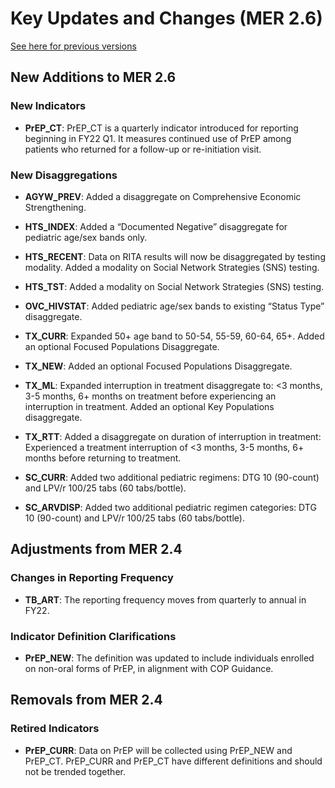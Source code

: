 # Key Updates and Changes (MER 2.6)
[See here for previous versions](https://github.com/OpenConceptLab/msp_metadata/wiki/Full-List---MER-Key-Updates-and-Changes)


## New Additions to MER 2.6

### New Indicators

* **PrEP_CT**: PrEP_CT is a quarterly indicator introduced for reporting beginning in FY22 Q1. It measures continued use of PrEP among patients who returned for a follow-up or re-initiation visit.

### New Disaggregations

* **AGYW_PREV**: Added a disaggregate on Comprehensive Economic Strengthening.

* **HTS_INDEX**: Added a “Documented Negative” disaggregate for pediatric age/sex bands only.

* **HTS_RECENT**: Data on RITA results will now be disaggregated by testing modality. Added a modality on Social Network Strategies (SNS) testing.

* **HTS_TST**: Added a modality on Social Network Strategies (SNS) testing.

* **OVC_HIVSTAT**: Added pediatric age/sex bands to existing “Status Type” disaggregate.

* **TX_CURR**: Expanded 50+ age band to 50-54, 55-59, 60-64, 65+. Added an optional Focused Populations Disaggregate.

* **TX_NEW**: Added an optional Focused Populations Disaggregate.

* **TX_ML**: Expanded interruption in treatment disaggregate to: <3 months, 3-5 months, 6+ months on treatment before experiencing an interruption in treatment. Added an optional Key Populations disaggregate.

* **TX_RTT**: Added a disaggregate on duration of interruption in treatment: Experienced a treatment interruption of <3 months, 3-5 months, 6+ months before returning to treatment.

* **SC_CURR**: Added two additional pediatric regimens: DTG 10 (90-count) and LPV/r 100/25 tabs (60 tabs/bottle).

* **SC_ARVDISP**: Added two additional pediatric regimen categories: DTG 10 (90-count) and LPV/r 100/25 tabs (60 tabs/bottle).


## Adjustments from MER 2.4

### Changes in Reporting Frequency

* **TB_ART**: The reporting frequency moves from quarterly to annual in FY22.

### Indicator Definition Clarifications

* **PrEP_NEW**: The definition was updated to include individuals enrolled on non-oral forms of PrEP, in alignment with COP Guidance.


## Removals from MER 2.4

### Retired Indicators

* **PrEP_CURR**: Data on PrEP will be collected using PrEP_NEW and PrEP_CT. PrEP_CURR and PrEP_CT have different definitions and should not be trended together.
